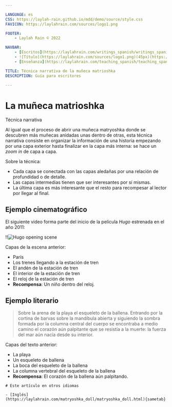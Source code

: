```yaml
---

LANGUAGE: es
CSS: https://laylah-rain.github.io/mdd/demo/source/style.css
FAVICON: https://laylahrain.com/sources/logo1.png

FOOTER:
    - Laylah Rain © 2022

NAVBAR:
    - [Escritos](https://laylahrain.com/writings_spanish/writings_spanish.html){sametab}
    - ![Título](https://laylahrain.com/sources/logo1.png)(45px)(https://laylahrain.com/index_spanish.html){sametab}
    - [Enseñanza](https://laylahrain.com/teaching_spanish/teaching_spanish.html){sametab}

TITLE: Técnica narrativa de la muñeca matrioshka
DESCRIPTION: Guía para escritores

---
```



# La muñeca matrioshka
Técnica narrativa

Al igual que el proceso de abrir una muñeca matryoshka donde se descubren más muñecas anidadas unas dentro de otras, esta técnica narrativa consiste en organizar la información de una historia empezando por una capa exterior hasta finalizar en la capa más interna: se hace un *zoom in* de capa a capa. 

Sobre la técnica:

- Cada capa se conectada con las capas aledañas por una relación de profundidad o de detalle. 
- Las capas intermedias tienen que ser interesantes por sí mismas. 
- La última capa es más interesante que el resto para recompesar al lector por llegar al final.


## Ejemplo cinematográfico

El siguiente video forma parte del inicio de la película *Hugo* estrenada en el año 2011:

!!![Hugo opening scene](https://www.youtube.com/embed/4YEZjShCrlw)

Capas de la escena anterior:

- París
- Los trenes llegando a la estación de tren
- El andén de la estación de tren
- El interior de la estación de tren
- El reloj de la estación de tren
- **Recompensa**: Un niño dentro del reloj. 


## Ejemplo literario

> Sobre la arena de la playa el esqueleto de la ballena. Entrando por la cortina de barvas sobre la mandíbula abierta y siguiendo la sombra formada por la columna central del cuerpo se encontraba a medio camino el corazón aún palpitante que se resistía a la muerte: la fuerza del mar aún nacía desde su interior. 


Capas del texto anterior:

- La playa
- Un esqueleto de ballena
- La boca del esqueleto de la ballena
- La columna vertebral del esqueleto de la ballena
- **Recompensa**: El corazón de la ballena aún palpitando.

```note
# Este artículo en otros idiomas

- [Inglés](https://laylahrain.com/matryoshka_doll/matryoshka_doll.html){sametab}
```



